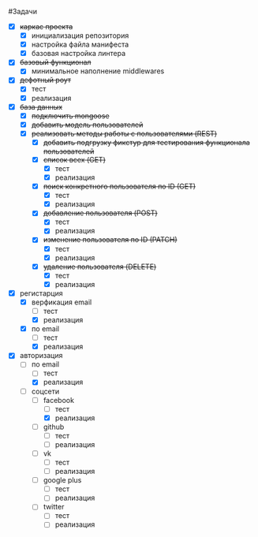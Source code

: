#Задачи
- [X] ~~каркас проекта~~
  - [X] инициализация репозитория
  - [X] настройка файла манифеста
  - [X] базовая настройка линтера
- [X] ~~базовый функционал~~
  - [X] минимальное наполнение middlewares
- [X] ~~дефотный роут~~
  - [X] тест
  - [X] реализация
- [X] ~~база данных~~
  - [X] ~~подключить mongoose~~
  - [X] ~~добавить модель пользователей~~
  - [X] ~~реализовать методы работы с пользователями (REST)~~
    - [X] ~~добавить подгрузку фикстур для тестирования функционала пользователей~~
    - [X] ~~список всех (GET)~~
      - [X] тест
      - [X] реализация
    - [X] ~~поиск конкретного пользователя по ID (GET)~~
      - [X] тест
      - [X] реализация
    - [X] ~~добавление пользователя (POST)~~
      - [X] тест
      - [X] реализация
    - [X] ~~изменение пользователя по ID (PATCH)~~
      - [X] тест
      - [X] реализация
    - [X] ~~удаление пользователя (DELETE)~~
      - [X] тест
      - [X] реализация
- [X] регистарция
  - [X] верфикация email
      - [ ] тест
      - [X] реализация
  - [X] по email
      - [ ] тест
      - [X] реализация      
- [X] авторизация
  - [ ] по email
      - [ ] тест
      - [X] реализация
  - [ ] соцсети
    - [ ] facebook
      - [ ] тест
      - [X] реализация
    - [ ] github
      - [ ] тест
      - [ ] реализация
    - [ ] vk
      - [ ] тест
      - [ ] реализация
    - [ ] google plus
      - [ ] тест
      - [ ] реализация
    - [ ] twitter
      - [ ] тест
      - [ ] реализация